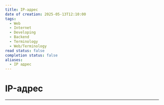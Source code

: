 ```yaml
---
title: IP-адрес
date of creation: 2025-05-13T12:10:00
tags:
  - Web
  - Internet
  - Developing
  - Backend
  - Terminology
  - Web/Terminology
read status: false
completion status: false
aliases:
  - IP aдрес
---
```

# IP-адрес
---
